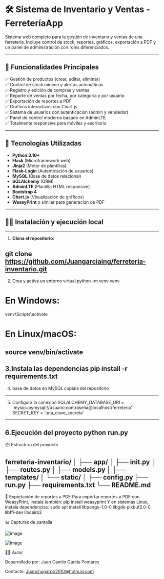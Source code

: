 # 🛠️ Sistema de Inventario y Ventas - FerreteríaApp

Sistema web completo para la gestión de inventario y ventas de una ferretería. Incluye control de stock, reportes, gráficos, exportación a PDF y un panel de administración con roles diferenciados.

---

## 🚀 Funcionalidades Principales

✅ Gestión de productos (crear, editar, eliminar)  
✅ Control de stock mínimo y alertas automáticas  
✅ Registro y edición de compras y ventas  
✅ Reporte de ventas por fecha, por categoría y por usuario  
✅ Exportación de reportes a PDF  
✅ Gráficos interactivos con Chart.js  
✅ Sistema de usuarios con autenticación (admin y vendedor)  
✅ Panel de control moderno basado en AdminLTE  
✅ Totalmente responsive para móviles y escritorio  

---

## 🧰 Tecnologías Utilizadas

- **Python 3.10+**
- **Flask** (Microframework web)
- **Jinja2** (Motor de plantillas)
- **Flask-Login** (Autenticación de usuarios)
- **MySQL** (Base de datos relacional)
- **SQLAlchemy** (ORM)
- **AdminLTE** (Plantilla HTML responsive)
- **Bootstrap 4**
- **Chart.js** (Visualización de gráficos)
- **WeasyPrint** o similar para generación de PDF

  
---

## 🧑‍💻 Instalación y ejecución local
---
1. **Clona el repositorio:**

git clone https://github.com/Juangarciaing/ferreteria-inventario.git
-----
2. Crea y activa un entorno virtual
python -m venv venv
# En Windows:
venv\Scripts\activate
# En Linux/macOS:
source venv/bin/activate
----

3.Instala las dependencias
pip install -r requirements.txt
---

4. base de datos en MySQL
 copiala del repositorio
---
5. Configura la conexión
   SQLALCHEMY_DATABASE_URI = 'mysql+pymysql://usuario:contraseña@localhost/ferreteria'
   SECRET_KEY = 'una_clave_secreta'
---
6.Ejecución del proyecto
python run.py
---
📦 Estructura del proyecto

ferreteria-inventario/
│
├── app/
│   ├── __init__.py
│   ├── routes.py
│   ├── models.py
│   ├── templates/
│   └── static/
│
├── config.py
├── run.py
├── requirements.txt
└── README.md
---
📄 Exportación de reportes a PDF
Para exportar reportes a PDF con WeasyPrint, instala también:
pip install weasyprint
Y en sistemas Linux, instala dependencias:
sudo apt install libpango-1.0-0 libgdk-pixbuf2.0-0 libffi-dev libcairo2


📊 Capturas de pantalla

![image](https://github.com/user-attachments/assets/31fe07bc-7ed0-41a3-b1fd-b27a3bfb7dea)

![image](https://github.com/user-attachments/assets/259958b5-083c-4395-9f61-a9f7ad7250f0)

🧑‍💻 Autor

Desarrollado por: Juan Camilo Garcia Pomares

Contacto: Juanchogarpo2010@hotmail.com
